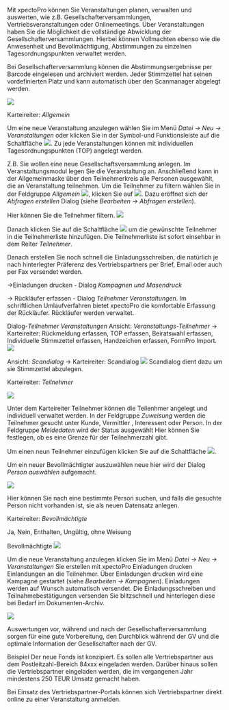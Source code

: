 Mit xpectoPro können Sie Veranstaltungen planen, verwalten und auswerten, wie z.B.  Gesellschafterversammlungen, Vertriebsveranstaltungen oder Onlinemeetings. 
Über Veranstaltungen haben Sie die Möglichkeit die vollständige Abwicklung der Gesellschafterversammlungen. Hierbei können Vollmachten ebenso wie die Anwesenheit und Bevollmächtigung, Abstimmungen zu einzelnen Tagesordnungspunkten verwaltet werden.


Bei Gesellschafterversammlung können die Abstimmungsergebnisse per Barcode eingelesen und archiviert werden. Jeder Stimmzettel hat seinen vordefinierten Platz und kann automatisch über den Scanmanager abgelegt werden.


![](http://xpecto.github.io/docs/img/img_1430841673284.png)

Karteireiter: *Allgemein* 


Um eine neue Veranstaltung anzulegen wählen Sie im Menü *Datei → Neu → Veranstaltungen* oder klicken Sie in der Symbol-und Funktionsleiste auf die Schaltfläche  ![](http://xpecto.github.io/docs/img/img_1429027370695.png).  Zu jede Veranstaltungen können mit individuellen Tagesordnungspunkten (TOP) angelegt werden. 

Z.B. Sie wollen eine neue Gesellschaftsversammlung anlegen.
Im Veranstaltungsmodul legen Sie die Veranstaltung an. Anschließend kann in der Allgemeinmaske über den Teilnehmerkreis alle Personen ausgewählt, die an Veranstaltung teilnehmen. Um die Teilnehmer zu filtern wählen Sie in der Feldgruppe *Allgemein* ![](http://xpecto.github.io/docs/img/img_1432886377432.png), klicken Sie auf ![](http://xpecto.github.io/docs/img/img_1432890657651.png). Dazu eröffnet sich der *Abfragen erstellen* Dialog (siehe *Bearbeiten → Abfragen erstellen*). 

Hier können Sie die Teilnehmer filtern. 
![](http://xpecto.github.io/docs/img/img_1430841532256.png)

Danach klicken Sie auf die Schaltfläche ![](http://xpecto.github.io/docs/img/img_1432891106020.png) um die gewünschte Teilnehmer in die Teilnehmerliste hinzufügen. Die Teilnehmerliste ist sofort einsehbar in dem Reiter *Teilnehmer*.



Danach erstellen Sie noch schnell die Einladungsschreiben, die natürlich je nach hinterlegter Präferenz des Vertriebspartners per Brief, Email oder auch per Fax versendet werden.

→Einladungen drucken - Dialog *Kampagnen und Masendruck*

→ Rückläufer erfassen - Dialog *Teilnehmer Veranstaltungen*. Im schriftlichen Umlaufverfahren bietet xpectoPro die komfortable Erfassung der Rückläufer. Rückläufer werden verwaltet.

Dialog-*Teilnehmer  Veranstaltungen*
Ansicht: *Veranstaltungs-Teilnehmer* → Karteireiter: Rückmeldung erfassen, TOP erfassen, Beiratswahl erfassen, Individuelle Stimmzettel erfassen, Handzeichen erfassen, FormPro Import.
![](http://xpecto.github.io/docs/img/img_1432887691419.png)

Ansicht: *Scandialog* → Karteireiter: Scandialog 
![](http://xpecto.github.io/docs/img/img_1432887789278.png)
 Scandialog dient dazu um sie Stimmzettel abzulegen.	

										 									 
Karteireiter: *Teilnehmer*

![](http://xpecto.github.io/docs/img/img_1430841952667.png)

Unter dem Karteireiter Teilnehmer können die Teilenhmer angelegt  und individuell verwaltet werden. In der Feldgruppe *Zuweisung* werden die Teilnehmer gesucht unter Kunde, Vermittler , Interessent oder Person.
In der Feldgruppe *Meldedaten* wird der Status ausgewählt Hier können Sie festlegen, ob es eine Grenze für der Teilnehmerzahl gibt.

Um einen neun Teilnehmer einzufügen klicken Sie auf die Schaltfläche ![](http://xpecto.github.io/docs/img/img_1426499792252.png).

Um ein neuer Bevollmächtigter auszuwählen  neue hier wird der Dialog *Person auswählen* aufgemacht. 

![](http://xpecto.github.io/docs/img/img_1426500257178.png)

Hier können Sie nach eine bestimmte Person suchen, und falls die gesuchte Person nicht vorhanden ist, sie als neuen Datensatz anlegen.

Karteireiter: *Bevollmächtigte*

Ja, Nein, Enthalten, Ungültig, ohne Weisung


Bevollmächtigte
![](http://xpecto.github.io/docs/img/img_1430842006511.png)


Um die neue Veranstaltung anzulegen klicken Sie im Menü *Datei → Neu → Veranstaltungen*
Sie erstellen mit xpectoPro Einladungen drucken Einlandungen an die Teilnehmer. Über Einladungen drucken wird eine Kampagne gestartet (siehe *Bearbeiten → Kampagnen*). Einladungen werden auf Wunsch automatisch versendet. Die Einladungsschreiben und Teilnahmebestätigungen versenden Sie blitzschnell und hinterlegen diese bei Bedarf im Dokumenten-Archiv.

![](http://xpecto.github.io/docs/img/img_1432885282511.png)



Auswertungen vor, während und nach der Gesellschafterversammlung sorgen für eine gute Vorbereitung, den Durchblick während der GV und die optimale Information der Gesellschafter nach der GV.


Beispiel
Der neue Fonds ist konzipiert. Es sollen alle Vertriebspartner aus dem Postleitzahl-Bereich 84xxx eingeladen werden. Darüber hinaus sollen die Vertriebspartner eingeladen werden, die im vergangenen Jahr mindestens 250 TEUR Umsatz gemacht haben.


Bei Einsatz des Vertriebspartner-Portals können sich Vertriebspartner direkt online zu einer Veranstaltung anmelden.